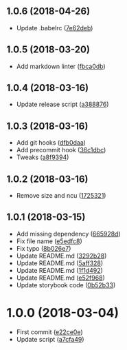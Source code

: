 <a name="1.0.6"></a>
## 1.0.6 (2018-04-26)

* Update .babelrc ([7e62deb](https://github.com/Kikobeats/generator-react/commit/7e62deb))



<a name="1.0.5"></a>
## 1.0.5 (2018-03-20)

* Add markdown linter ([fbca0db](https://github.com/Kikobeats/generator-react/commit/fbca0db))



<a name="1.0.4"></a>
## 1.0.4 (2018-03-16)

* Update release script ([a388876](https://github.com/Kikobeats/generator-react/commit/a388876))



<a name="1.0.3"></a>
## 1.0.3 (2018-03-16)

* Add git hooks ([dfb0daa](https://github.com/Kikobeats/generator-react/commit/dfb0daa))
* Add precommit hook ([36c1dbc](https://github.com/Kikobeats/generator-react/commit/36c1dbc))
* Tweaks ([a8f9394](https://github.com/Kikobeats/generator-react/commit/a8f9394))



<a name="1.0.2"></a>
## 1.0.2 (2018-03-16)

* Remove size and ncu ([1725321](https://github.com/Kikobeats/generator-react/commit/1725321))



<a name="1.0.1"></a>
## 1.0.1 (2018-03-15)

* Add missing dependency ([665928d](https://github.com/Kikobeats/generator-react/commit/665928d))
* Fix file name ([e5edfc8](https://github.com/Kikobeats/generator-react/commit/e5edfc8))
* Fix typo ([8b026e7](https://github.com/Kikobeats/generator-react/commit/8b026e7))
* Update README.md ([3292b28](https://github.com/Kikobeats/generator-react/commit/3292b28))
* Update README.md ([5aff328](https://github.com/Kikobeats/generator-react/commit/5aff328))
* Update README.md ([1f1d492](https://github.com/Kikobeats/generator-react/commit/1f1d492))
* Update README.md ([e52f968](https://github.com/Kikobeats/generator-react/commit/e52f968))
* Update storybook code ([0b52b33](https://github.com/Kikobeats/generator-react/commit/0b52b33))



<a name="1.0.0"></a>
# 1.0.0 (2018-03-04)

* First commit ([e22ce0e](https://github.com/Kikobeats/generator-react/commit/e22ce0e))
* Update script ([a7cfa49](https://github.com/Kikobeats/generator-react/commit/a7cfa49))



